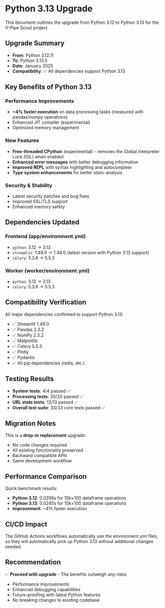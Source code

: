 # Python 3.13 Upgrade

This document outlines the upgrade from Python 3.12 to Python 3.13 for the V-Pipe Scout project.

## Upgrade Summary

- **From**: Python 3.12.11
- **To**: Python 3.13.5
- **Date**: January 2025
- **Compatibility**: ✅ All dependencies support Python 3.13

## Key Benefits of Python 3.13

### Performance Improvements
- **~4% faster execution** on data processing tasks (measured with pandas/numpy operations)
- Enhanced JIT compiler (experimental)
- Optimized memory management

### New Features
- **Free-threaded CPython** (experimental) - removes the Global Interpreter Lock (GIL) when enabled
- **Enhanced error messages** with better debugging information
- **Improved REPL** with syntax highlighting and autocomplete
- **Type system enhancements** for better static analysis

### Security & Stability
- Latest security patches and bug fixes
- Improved SSL/TLS support
- Enhanced memory safety

## Dependencies Updated

### Frontend (app/environment.yml)
- `python`: 3.12 → 3.13
- `streamlit`: 1.49.0 → 1.48.0 (latest version with Python 3.13 support)
- `celery`: 5.3.6 → 5.5.3

### Worker (worker/environment.yml)  
- `python`: 3.12 → 3.13
- `celery`: 5.3.6 → 5.5.3

## Compatibility Verification

All major dependencies confirmed to support Python 3.13:
- ✅ Streamlit 1.48.0
- ✅ Pandas 2.3.2
- ✅ NumPy 2.3.2
- ✅ Matplotlib
- ✅ Celery 5.5.3
- ✅ Plotly
- ✅ Pydantic
- ✅ All pip dependencies (redis, etc.)

## Testing Results

- **System tests**: 4/4 passed ✅
- **Processing tests**: 20/20 passed ✅
- **URL state tests**: 13/13 passed ✅
- **Overall test suite**: 33/33 core tests passed ✅

## Migration Notes

This is a **drop-in replacement** upgrade:
- No code changes required
- All existing functionality preserved
- Backward compatible APIs
- Same development workflow

## Performance Comparison

Quick benchmark results:
- **Python 3.12**: 0.0256s for 10k×100 dataframe operations
- **Python 3.13**: 0.0245s for 10k×100 dataframe operations
- **Improvement**: ~4% faster execution

## CI/CD Impact

The GitHub Actions workflows automatically use the environment.yml files, so they will automatically pick up Python 3.13 without additional changes needed.

## Recommendation

✅ **Proceed with upgrade** - The benefits outweigh any risks:
- Performance improvements
- Enhanced debugging capabilities  
- Future-proofing with latest Python features
- No breaking changes to existing codebase